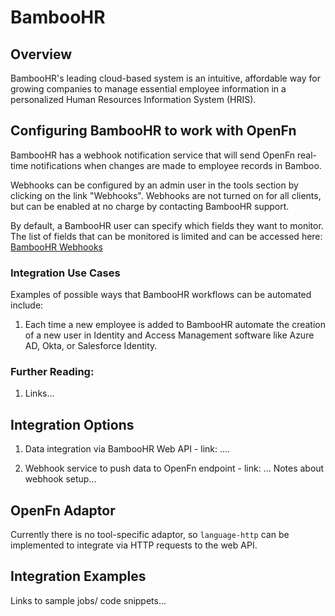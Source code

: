 # BambooHR
<!---Tool docs are (1) to ensure all OpenFn can more quickly and easily integrate with common tools, and (2) to educate any OpenFn user/the wider sector.---> 
## Overview
BambooHR's leading cloud-based system is an intuitive, affordable way for growing companies to manage essential employee information in a personalized Human Resources Information System (HRIS).

## Configuring BambooHR to work with OpenFn
BambooHR has a webhook notification service that will send OpenFn real-time notifications when changes are made to employee records in Bamboo. 

Webhooks can be configured by an admin user in the tools section by clicking on the link "Webhooks". Webhooks are not turned on for all clients, but can be enabled at no charge by contacting BambooHR support.

By default, a BambooHR user can specify which fields they want to monitor. The list of fields that can be monitored is limited and can be accessed here: [BambooHR Webhooks](https://documentation.bamboohr.com/docs/webhooks)

### Integration Use Cases
Examples of possible ways that BambooHR workflows can be automated include:
1. Each time a new employee is added to BambooHR automate the creation of a new user in Identity and Access Management software like Azure AD, Okta, or Salesforce Identity. 

### Further Reading:
1. Links...

## Integration Options
1. Data integration via BambooHR Web API - link: ....

2. Webhook service to push data to OpenFn endpoint - link: ...
Notes about webhook setup...


## OpenFn Adaptor
Currently there is no tool-specific adaptor, so `language-http` can be implemented to integrate via HTTP requests to the web API. 

## Integration Examples 
Links to sample jobs/ code snippets...
